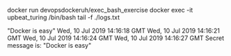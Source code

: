 docker run devopsdockeruh/exec_bash_exercise
docker exec -it upbeat_turing /bin/bash
tail -f ./logs.txt

"Docker is easy"
Wed, 10 Jul 2019 14:16:18 GMT
Wed, 10 Jul 2019 14:16:21 GMT
Wed, 10 Jul 2019 14:16:24 GMT
Wed, 10 Jul 2019 14:16:27 GMT
Secret message is:
"Docker is easy"